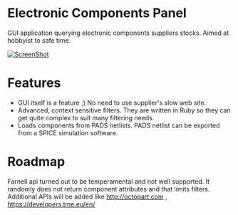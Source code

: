 Electronic Components Panel
===========================

GUI application querying electronic components suppliers stocks. Aimed at hobbyist to safe time.

[![ScreenShot](http://img.youtube.com/vi/w-hu01Cg7yE/0.jpg)](http://youtu.be/w-hu01Cg7yE)

# Features

* GUI itself is a feature ;) No need to use supplier's slow web site.
* Advanced, context sensitive filters. They are written in Ruby so they can get quite complex to suit many filtering needs.
* Loads components from PADS netlists. PADS netlist can be exported from a SPICE simulation software.

# Roadmap

Farnell api turned out to be temperamental and not well supported. It randomly does not return component attributes and that limits filters.
Additional APIs will be added like http://octopart.com , https://developers.tme.eu/en/ 
